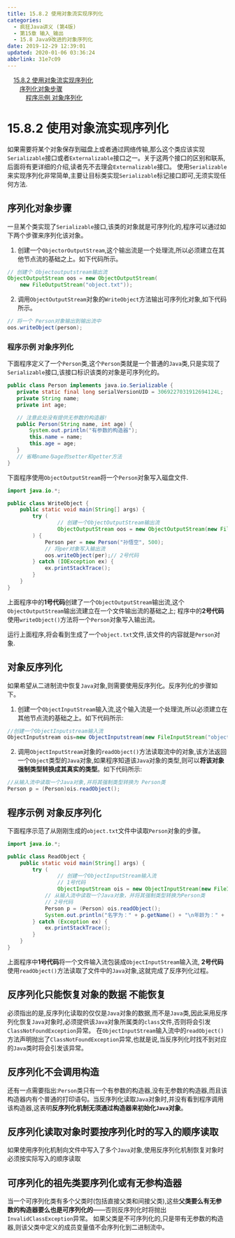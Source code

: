 ```yaml
---
title: 15.8.2 使用对象流实现序列化
categories: 
  - 疯狂Java讲义 (第4版)
  - 第15章 输入_输出
  - 15.8 Java9改进的对象序列化
date: 2019-12-29 12:39:01
updated: 2020-01-06 03:36:24
abbrlink: 31e7c09
---
```

<div id='my_toc'><a href="/JavaReadingNotes/31e7c09/#15-8-2-使用对象流实现序列化" class="header_1">15.8.2 使用对象流实现序列化</a>&nbsp;<br><a href="/JavaReadingNotes/31e7c09/#序列化对象步骤" class="header_2">序列化对象步骤</a>&nbsp;<br><a href="/JavaReadingNotes/31e7c09/#程序示例-对象序列化" class="header_3">程序示例 对象序列化</a>&nbsp;<br></div>
<style>.header_1{margin-left: 1em;}.header_2{margin-left: 2em;}.header_3{margin-left: 3em;}.header_4{margin-left: 4em;}.header_5{margin-left: 5em;}.header_6{margin-left: 6em;}</style>
<!--more-->
<script>if (navigator.platform.search('arm')==-1){document.getElementById('my_toc').style.display = 'none';}var e,p = document.getElementsByTagName('p');while (p.length>0) {e = p[0];e.parentElement.removeChild(e);}</script>

<!--end-->
# 15.8.2 使用对象流实现序列化
如果需要将某个对象保存到磁盘上或者通过网络传输,那么这个类应该实现`Serializable`接口或者`Externalizable`接口之一。关于这两个接口的区别和联系,后面将有更详细的介绍,读者先不去理会`Externalizable`接口。
使用`Serializable`来实现序列化非常简单,主要让目标类实现`Serializable`标记接口即可,无须实现任何方法.

## 序列化对象步骤
一旦某个类实现了`Serializable`接口,该类的对象就是可序列化的,程序可以通过如下两个步骤来序列化该对象。

1. 创建一个`ObjectorOutputStream`,这个输出流是一个处理流,所以必须建立在其他节点流的基础之上。如下代码所示。
```java
// 创建个 Objectoutputstream输出流
ObjectOutputStream oos = new ObjectOutputStream(
    new FileOutputStream("object.txt"));
```
2. 调用`ObjectOutputStream`对象的`WriteObject`方法输出可序列化对象,如下代码所示。
```java
// 将一个 Person对象输出到输出流中
oos.writeObject(person);
```

### 程序示例 对象序列化
下面程序定义了一个`Person`类,这个`Person`类就是一个普通的`Java`类,只是实现了`Serializable`接口,该接口标识该类的对象是可序列化的。
 ```java
public class Person implements java.io.Serializable {
    private static final long serialVersionUID = 3069227031912694124L;
    private String name;
    private int age;

    // 注意此处没有提供无参数的构造器!
    public Person(String name, int age) {
        System.out.println("有参数的构造器");
        this.name = name;
        this.age = age;
    }
    // 省略name与age的setter和getter方法
}
```
下面程序使用`ObjectOutputStream`将一个`Person`对象写入磁盘文件.
```java
import java.io.*;

public class WriteObject {
	public static void main(String[] args) {
		try (
				// 创建一个ObjectOutputStream输出流
				ObjectOutputStream oos = new ObjectOutputStream(new FileOutputStream("object.txt"))// 1号代码
		) {
			Person per = new Person("孙悟空", 500);
			// 将per对象写入输出流
			oos.writeObject(per);// 2号代码
		} catch (IOException ex) {
			ex.printStackTrace();
		}
	}
}
```
上面程序中的**1号代码**创建了一个`ObjectOutputStream`输出流,这个`ObjectOutputStream`输出流建立在一个文件输出流的基础之上;
程序中的**2号代码**使用`writeObject()`方法将一个`Person`对象写入输出流。

运行上面程序,将会看到生成了一个`object.txt`文件,该文件的内容就是`Person`对象.

## 对象反序列化
如果希望从二进制流中恢复`Java`对象,则需要使用反序列化。反序列化的步骤如下。
1. 创建一个`ObjectInputStream`输入流,这个输入流是一个处理流,所以必须建立在其他节点流的基础之上。如下代码所示:
```java
//创建一个ObjectInputstream输入流
ObjectInputstream ois=new ObjectInputstream(new FileInputStream("object.txt"));
```
2. 调用`ObjectInputStream`对象的`readObject()`方法读取流中的对象,该方法返回一个`Object`类型的`Java`对象,如果程序知道该`Java`对象的类型,则可以**将该对象强制类型转换成其真实的类型**。如下代码所示:
```java
//从输入流中读取一个Java对象,并将其强制类型转换为 Person类
Person p = (Person)ois.readObject();
```

## 程序示例 对象反序列化
下面程序示范了从刚刚生成的`object.txt`文件中读取`Person`对象的步骤。
```java
import java.io.*;

public class ReadObject {
	public static void main(String[] args) {
		try (
				// 创建一个ObjectInputStream输入流
				// 1号代码
				ObjectInputStream ois = new ObjectInputStream(new FileInputStream("object.txt"))) {
			// 从输入流中读取一个Java对象，并将其强制类型转换为Person类
			// 2号代码
			Person p = (Person) ois.readObject();
			System.out.println("名字为：" + p.getName() + "\n年龄为：" + p.getAge());
		} catch (Exception ex) {
			ex.printStackTrace();
		}
	}
}
```
上面程序中**1号代码**将一个文件输入流包装成`ObjectInputStream`输入流,
**2号代码**使用`readObject()`方法读取了文件中的`Java`对象,这就完成了反序列化过程。
## 反序列化只能恢复对象的数据 不能恢复
必须指出的是,反序列化读取的仅仅是`Java`对象的数据,而不是`Java`类,因此采用反序列化恢复`Java`对象时,必须提供该`Java`对象所属类的`class`文件,否则将会引发`ClassNotFoundException`异常。
在`ObjectInputStream`输入流中的`readObject()`方法声明抛出了`ClassNotFoundException`异常,也就是说,当反序列化时找不到对应的`Java`类时将会引发该异常。
## 反序列化不会调用构造
还有一点需要指出:`Person`类只有一个有参数的构造器,没有无参数的构造器,而且该构造器内有个普通的打印语句。当反序列化读取`Java`对象时,并没有看到程序调用该构造器,这表明**反序列化机制无须通过构造器来初始化`Java`对象**。
## 反序列化读取对象时要按序列化时的写入的顺序读取
如果使用序列化机制向文件中写入了多个`Java`对象,使用反序列化机制恢复对象时必须按实际写入的顺序读取

## 可序列化的祖先类要序列化或有无参构造器
当一个可序列化类有多个父类时(包括直接父类和间接父类),这些**父类要么有无参数的构造器要么也是可序列化的**——否则反序列化时将抛出`InvalidClassException`异常。
如果父类是不可序列化的,只是带有无参数的构造器,则该父类中定义的成员变量值不会序列化到二进制流中。
